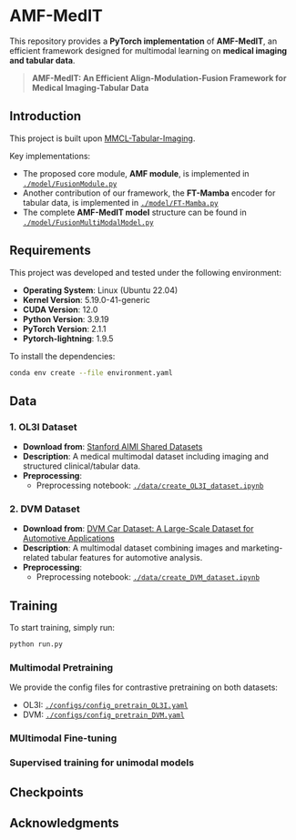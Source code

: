 # AMF-MedIT

This repository provides a **PyTorch implementation** of **AMF-MedIT**, an efficient framework designed for multimodal learning on **medical imaging and tabular data**. 

> **AMF-MedIT: An Efficient Align-Modulation-Fusion Framework for Medical Imaging-Tabular Data**  

## Introduction

This project is built upon [MMCL-Tabular-Imaging](https://github.com/paulhager/MMCL-Tabular-Imaging).

Key implementations:
   - The proposed core module, **AMF module**, is implemented in [`./model/FusionModule.py`](./model/FusionModule.py)
   - Another contribution of our framework, the **FT-Mamba** encoder for tabular data, is implemented in [`./model/FT-Mamba.py`](./model/FT-Mamba.py)
   - The complete **AMF-MedIT model** structure can be found in [`./model/FusionMultiModalModel.py`](./model/FusionMultiModalModel.py)

## Requirements

This project was developed and tested under the following environment:

- **Operating System**: Linux (Ubuntu 22.04)
- **Kernel Version**: 5.19.0-41-generic
- **CUDA Version**: 12.0
- **Python Version**: 3.9.19
- **PyTorch Version**: 2.1.1
- **Pytorch-lightning**: 1.9.5

To install the dependencies:

```bash
conda env create --file environment.yaml
```

## Data
### 1. OL3I Dataset
- **Download from**: [Stanford AIMI Shared Datasets](https://aimi.stanford.edu/research/public-datasets)
- **Description**: A medical multimodal dataset including imaging and structured clinical/tabular data.
- **Preprocessing**:
  - Preprocessing notebook: [`./data/create_OL3I_dataset.ipynb`](./data/create_OL3I_dataset.ipynb)

### 2. DVM Dataset
- **Download from**: [DVM Car Dataset: A Large-Scale Dataset for Automotive Applications](https://deepvisualmarketing.github.io/)
- **Description**: A multimodal dataset combining images and marketing-related tabular features for automotive analysis.
- **Preprocessing**:
  - Preprocessing notebook: [`./data/create_DVM_dataset.ipynb`](./data/create_DVM_dataset.ipynb)

## Training
To start training, simply run:

```bash
python run.py
```

### Multimodal Pretraining
We provide the config files for contrastive pretraining on both datasets:
- OL3I: [`./configs/config_pretrain_OL3I.yaml`](./configs/config_pretrain_OL3I.yaml)
- DVM: [`./configs/config_pretrain_DVM.yaml`](./configs/config_pretrain_DVM.yaml)

### MUltimodal Fine-tuning

### Supervised training for unimodal models


## Checkpoints

## Acknowledgments
